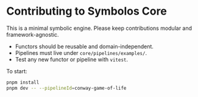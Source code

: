 # Contributing to Symbolos Core

This is a minimal symbolic engine. Please keep contributions modular and framework-agnostic.

- Functors should be reusable and domain-independent.
- Pipelines must live under `core/pipelines/examples/`.
- Test any new functor or pipeline with `vitest`.

To start:
```bash
pnpm install
pnpm dev -- --pipelineId=conway-game-of-life